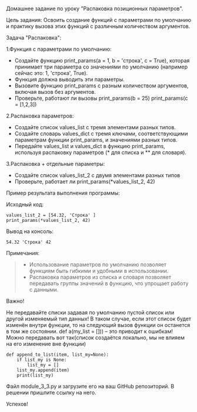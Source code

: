 Домашнее задание по уроку "Распаковка позиционных параметров".

Цель задания: Освоить создание функций с параметрами по умолчанию и
практику вызова этих функций с различным количеством аргументов.

Задача "Распаковка":

1.Функция с параметрами по умолчанию:
  * Создайте функцию print_params(a = 1, b = 'строка', c = True),
    которая принимает три параметра со значениями по умолчанию
    (например сейчас это: 1, 'строка', True).
  * Функция должна выводить эти параметры.
  * Вызовите функцию print_params с разным количеством аргументов,
    включая вызов без аргументов.
  * Проверьте, работают ли вызовы print_params(b = 25) print_params(c =
    [1,2,3])

2.Распаковка параметров:
  * Создайте список values_list с тремя элементами разных типов.
  * Создайте словарь values_dict с тремя ключами, соответствующими
    параметрам функции print_params, и значениями разных типов.
  * Передайте values_list и values_dict в функцию print_params,
    используя распаковку параметров (* для списка и ** для словаря).

3.Распаковка + отдельные параметры:
  * Создайте список values_list_2 с двумя элементами разных типов
  * Проверьте, работает ли print_params(*values_list_2, 42)

Пример результата выполнения программы:

Исходный код:
```
values_list_2 = [54.32, 'Строка' ]
print_params(*values_list_2, 42)
```

Вывод на консоль:
```
54.32 'Строка' 42
```

Примечания:
> * Использование параметров по умолчанию позволяет функциям быть
  гибкими и удобными в использовании.
> * Распаковка параметров из списка и словаря позволяет передавать
  группы значений в функцию, что упрощает работу с данными.

Важно!

Не передавайте списки задавая по умолчанию пустой список или другой
изменяемый тип данных!
В таком случае, если этот список будет изменён внутри функции, то на
следующий вызов функции он останется в том же состоянии.
def a(my_list = [])) – это приводит к ошибкам!
Можно передавать вот так(список создаётся локально, мы не влияем на его
изменение вне функции)
```
def append_to_list(item, list_my=None):
    if list_my is None:
        list_my = []
    list_my.append(item)
    print(list_my)
```

Файл module_3_3.py и загрузите его на ваш GitHub репозиторий. В решении
пришлите ссылку на него.

Успехов!
